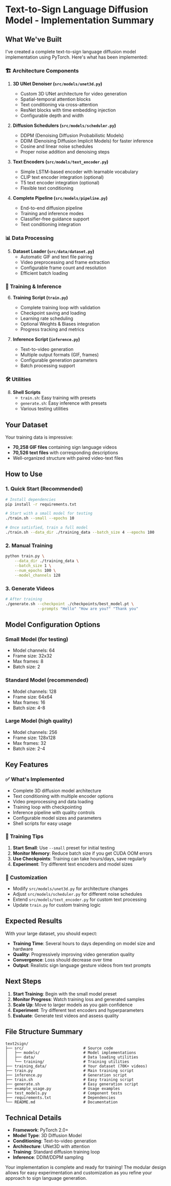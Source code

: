 # Text-to-Sign Language Diffusion Model - Implementation Summary

## What We've Built

I've created a complete text-to-sign language diffusion model implementation using PyTorch. Here's what has been implemented:

### 🏗️ Architecture Components

1. **3D UNet Denoiser (`src/models/unet3d.py`)**
   - Custom 3D UNet architecture for video generation
   - Spatial-temporal attention blocks
   - Text conditioning via cross-attention
   - ResNet blocks with time embedding injection
   - Configurable depth and width

2. **Diffusion Schedulers (`src/models/scheduler.py`)**
   - DDPM (Denoising Diffusion Probabilistic Models)
   - DDIM (Denoising Diffusion Implicit Models) for faster inference
   - Cosine and linear noise schedules
   - Proper noise addition and denoising steps

3. **Text Encoders (`src/models/text_encoder.py`)**
   - Simple LSTM-based encoder with learnable vocabulary
   - CLIP text encoder integration (optional)
   - T5 text encoder integration (optional)
   - Flexible text conditioning

4. **Complete Pipeline (`src/models/pipeline.py`)**
   - End-to-end diffusion pipeline
   - Training and inference modes
   - Classifier-free guidance support
   - Text conditioning integration

### 📊 Data Processing

5. **Dataset Loader (`src/data/dataset.py`)**
   - Automatic GIF and text file pairing
   - Video preprocessing and frame extraction
   - Configurable frame count and resolution
   - Efficient batch loading

### 🚀 Training & Inference

6. **Training Script (`train.py`)**
   - Complete training loop with validation
   - Checkpoint saving and loading
   - Learning rate scheduling
   - Optional Weights & Biases integration
   - Progress tracking and metrics

7. **Inference Script (`inference.py`)**
   - Text-to-video generation
   - Multiple output formats (GIF, frames)
   - Configurable generation parameters
   - Batch processing support

### 🛠️ Utilities

8. **Shell Scripts**
   - `train.sh`: Easy training with presets
   - `generate.sh`: Easy inference with presets
   - Various testing utilities

## Your Dataset

Your training data is impressive:
- **70,258 GIF files** containing sign language videos
- **70,526 text files** with corresponding descriptions
- Well-organized structure with paired video-text files

## How to Use

### 1. Quick Start (Recommended)

```bash
# Install dependencies
pip install -r requirements.txt

# Start with a small model for testing
./train.sh --small --epochs 10

# Once satisfied, train a full model
./train.sh --data_dir ./training_data --batch_size 4 --epochs 100
```

### 2. Manual Training

```bash
python train.py \
    --data_dir ./training_data \
    --batch_size 1 \
    --num_epochs 100 \
    --model_channels 128
```

### 3. Generate Videos

```bash
# After training
./generate.sh --checkpoint ./checkpoints/best_model.pt \
              --prompts "Hello" "How are you?" "Thank you"
```

## Model Configuration Options

### Small Model (for testing)
- Model channels: 64
- Frame size: 32x32
- Max frames: 8
- Batch size: 2

### Standard Model (recommended)
- Model channels: 128
- Frame size: 64x64
- Max frames: 16
- Batch size: 4-8

### Large Model (high quality)
- Model channels: 256
- Frame size: 128x128
- Max frames: 32
- Batch size: 2-4

## Key Features

### ✅ What's Implemented
- Complete 3D diffusion model architecture
- Text conditioning with multiple encoder options
- Video preprocessing and data loading
- Training loop with checkpointing
- Inference pipeline with quality controls
- Configurable model sizes and parameters
- Shell scripts for easy usage

### 🎯 Training Tips
1. **Start Small**: Use `--small` preset for initial testing
2. **Monitor Memory**: Reduce batch size if you get CUDA OOM errors
3. **Use Checkpoints**: Training can take hours/days, save regularly
4. **Experiment**: Try different text encoders and model sizes

### 🔧 Customization
- Modify `src/models/unet3d.py` for architecture changes
- Adjust `src/models/scheduler.py` for different noise schedules
- Extend `src/models/text_encoder.py` for custom text processing
- Update `train.py` for custom training logic

## Expected Results

With your large dataset, you should expect:
- **Training Time**: Several hours to days depending on model size and hardware
- **Quality**: Progressively improving video generation quality
- **Convergence**: Loss should decrease over time
- **Output**: Realistic sign language gesture videos from text prompts

## Next Steps

1. **Start Training**: Begin with the small model preset
2. **Monitor Progress**: Watch training loss and generated samples
3. **Scale Up**: Move to larger models as you gain confidence
4. **Experiment**: Try different text encoders and hyperparameters
5. **Evaluate**: Generate test videos and assess quality

## File Structure Summary

```
text2sign/
├── src/                          # Source code
│   ├── models/                   # Model implementations
│   ├── data/                     # Data loading utilities
│   └── training/                 # Training utilities
├── training_data/                # Your dataset (70K+ videos)
├── train.py                      # Main training script
├── inference.py                  # Generation script
├── train.sh                      # Easy training script
├── generate.sh                   # Easy generation script
├── example_usage.py              # Usage examples
├── test_models.py                # Component tests
├── requirements.txt              # Dependencies
└── README.md                     # Documentation
```

## Technical Details

- **Framework**: PyTorch 2.0+
- **Model Type**: 3D Diffusion Model
- **Conditioning**: Text-to-video generation
- **Architecture**: UNet3D with attention
- **Training**: Standard diffusion training loop
- **Inference**: DDIM/DDPM sampling

Your implementation is complete and ready for training! The modular design allows for easy experimentation and customization as you refine your approach to sign language generation.
